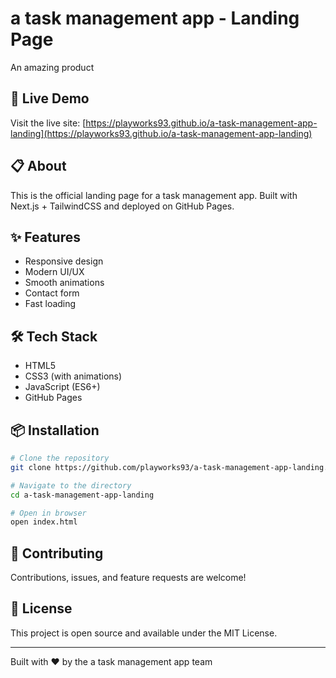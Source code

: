 # a task management app - Landing Page

An amazing product

## 🚀 Live Demo

Visit the live site: [https://playworks93.github.io/a-task-management-app-landing](https://playworks93.github.io/a-task-management-app-landing)

## 📋 About

This is the official landing page for a task management app. Built with Next.js + TailwindCSS and deployed on GitHub Pages.

## ✨ Features

- Responsive design
- Modern UI/UX
- Smooth animations
- Contact form
- Fast loading

## 🛠️ Tech Stack

- HTML5
- CSS3 (with animations)
- JavaScript (ES6+)
- GitHub Pages

## 📦 Installation

```bash
# Clone the repository
git clone https://github.com/playworks93/a-task-management-app-landing.git

# Navigate to the directory
cd a-task-management-app-landing

# Open in browser
open index.html
```

## 🤝 Contributing

Contributions, issues, and feature requests are welcome!

## 📝 License

This project is open source and available under the MIT License.

---

Built with ❤️ by the a task management app team
